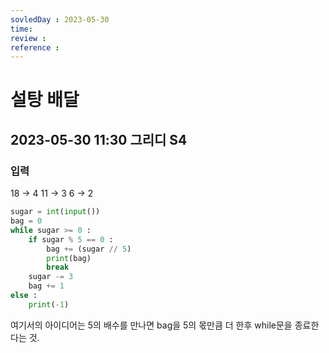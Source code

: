 ```yaml
---
sovledDay : 2023-05-30
time: 
review : 
reference : 
---
```


# 설탕 배달
## 2023-05-30 11:30 그리디 S4

### 입력
18  -> 4
11 -> 3
6 -> 2

```python
sugar = int(input())
bag = 0
while sugar >= 0 :
    if sugar % 5 == 0 :
        bag += (sugar // 5)
        print(bag)
        break
    sugar -= 3
    bag += 1
else :
    print(-1)
```

여기서의 아이디어는 5의 배수를 만나면 bag을 5의 몫만큼 더 한후 while문을 종료한다는 것. 

